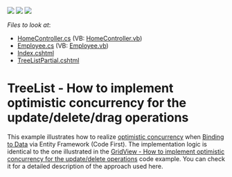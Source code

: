 <!-- default badges list -->
![](https://img.shields.io/endpoint?url=https://codecentral.devexpress.com/api/v1/VersionRange/128554098/13.2.7%2B)
[![](https://img.shields.io/badge/Open_in_DevExpress_Support_Center-FF7200?style=flat-square&logo=DevExpress&logoColor=white)](https://supportcenter.devexpress.com/ticket/details/E5126)
[![](https://img.shields.io/badge/📖_How_to_use_DevExpress_Examples-e9f6fc?style=flat-square)](https://docs.devexpress.com/GeneralInformation/403183)
<!-- default badges end -->
<!-- default file list -->
*Files to look at*:

* [HomeController.cs](./CS/Controllers/HomeController.cs) (VB: [HomeController.vb](./VB/Controllers/HomeController.vb))
* [Employee.cs](./CS/Models/Employee.cs) (VB: [Employee.vb](./VB/Models/Employee.vb))
* [Index.cshtml](./CS/Views/Home/Index.cshtml)
* [TreeListPartial.cshtml](./CS/Views/Home/TreeListPartial.cshtml)
<!-- default file list end -->
# TreeList - How to implement optimistic concurrency for the update/delete/drag operations


<p>This example illustrates how to realize <a href="http://en.wikipedia.org/wiki/Optimistic_concurrency_control"><u>optimistic concurrency</u></a> when <a href="http://documentation.devexpress.com/#AspNet/CustomDocument16238"><u>Binding to Data</u></a> via Entity Framework (Code First). The implementation logic is identical to the one illustrated in the <a href="https://www.devexpress.com/Support/Center/p/E5125">GridView - How to implement optimistic concurrency for the update/delete operations</a> code example. You can check it for a detailed description of the approach used here.</p>

<br/>


